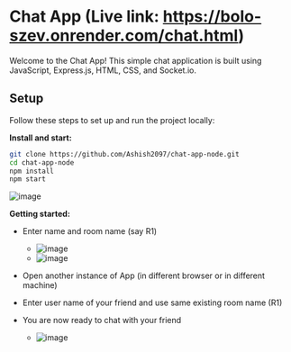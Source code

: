 # Chat App (Live link: https://bolo-szev.onrender.com/chat.html)

Welcome to the Chat App! This simple chat application is built using JavaScript, Express.js, HTML, CSS, and Socket.io.

## Setup

Follow these steps to set up and run the project locally:

 **Install and start:**

   ```bash
   git clone https://github.com/Ashish2097/chat-app-node.git
   cd chat-app-node
   npm install
   npm start
   ```
![image](https://github.com/Ashish2097/chat-app-node/assets/30979970/66ad7cc0-6429-4ea7-a5e1-863abf550374)


**Getting started:**

- Enter name and room name (say R1)
  - ![image](https://github.com/Ashish2097/chat-app-node/assets/30979970/d4a9fc87-e89c-4b18-9c50-f4826fde719d)
  - ![image](https://github.com/Ashish2097/chat-app-node/assets/30979970/db917d35-559f-4965-aba2-b8beb09ec6ea)

- Open another instance of App (in different browser or in different machine)
- Enter user name of your friend and use same existing room name (R1)
- You are now ready to chat with your friend
  - ![image](https://github.com/Ashish2097/chat-app-node/assets/30979970/b76eeca9-b40d-4beb-b436-bb79eaede607)
